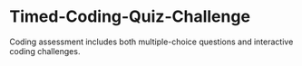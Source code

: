 # Timed-Coding-Quiz-Challenge
Coding assessment includes both multiple-choice questions and interactive coding challenges.
